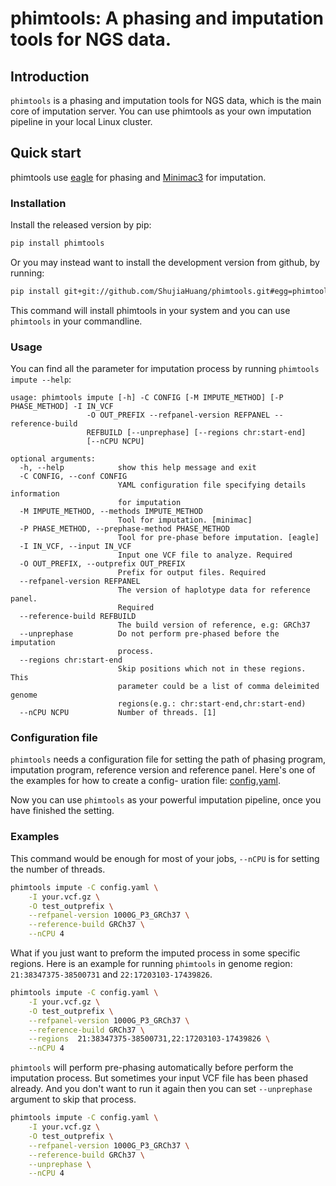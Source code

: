 phimtools: A phasing and imputation tools for NGS data.
=====================================================

Introduction
------------

`phimtools` is a phasing and imputation tools for NGS data, which is the
main core of imputation server. You can use phimtools as your own imputation 
pipeline in your local Linux cluster.

Quick start
-----------

phimtools use [eagle](https://data.broadinstitute.org/alkesgroup/Eagle/)
for phasing and [Minimac3](https://genome.sph.umich.edu/wiki/Minimac3)
for imputation.

### Installation

Install the released version by pip:

```bash
pip install phimtools
```

Or you may instead want to install the development version from github,
by running:

```bash
pip install git+git://github.com/ShujiaHuang/phimtools.git#egg=phimtools
```

This command will install phimtools in your system and you can use
`phimtools` in your commandline.

### Usage

You can find all the parameter for imputation process by running
`phimtools impute --help`:

    usage: phimtools impute [-h] -C CONFIG [-M IMPUTE_METHOD] [-P PHASE_METHOD] -I IN_VCF
                     -O OUT_PREFIX --refpanel-version REFPANEL --reference-build
                     REFBUILD [--unprephase] [--regions chr:start-end]
                     [--nCPU NCPU]

    optional arguments:
      -h, --help            show this help message and exit
      -C CONFIG, --conf CONFIG
                            YAML configuration file specifying details information
                            for imputation
      -M IMPUTE_METHOD, --methods IMPUTE_METHOD
                            Tool for imputation. [minimac]
      -P PHASE_METHOD, --prephase-method PHASE_METHOD
                            Tool for pre-phase before imputation. [eagle]
      -I IN_VCF, --input IN_VCF
                            Input one VCF file to analyze. Required
      -O OUT_PREFIX, --outprefix OUT_PREFIX
                            Prefix for output files. Required
      --refpanel-version REFPANEL
                            The version of haplotype data for reference panel.
                            Required
      --reference-build REFBUILD
                            The build version of reference, e.g: GRCh37
      --unprephase          Do not perform pre-phased before the imputation
                            process.
      --regions chr:start-end
                            Skip positions which not in these regions. This
                            parameter could be a list of comma deleimited genome
                            regions(e.g.: chr:start-end,chr:start-end)
      --nCPU NCPU           Number of threads. [1]

### Configuration file

`phimtools` needs a configuration file for setting the path of phasing
program, imputation program, reference version and reference panel.
Here\'s one of the examples for how to create a config- uration file:
[config.yaml](./tests/config.yaml).

Now you can use `phimtools` as your powerful imputation pipeline, once you
have finished the setting.

### Examples

This command would be enough for most of your jobs, `--nCPU` is for
setting the number of threads.

```bash
phimtools impute -C config.yaml \
    -I your.vcf.gz \
    -O test_outprefix \
    --refpanel-version 1000G_P3_GRCh37 \
    --reference-build GRCh37 \
    --nCPU 4
```

What if you just want to preform the imputed process in some specific
regions. Here is an example for running `phimtools` in genome region:
`21:38347375-38500731` and `22:17203103-17439826`.

```bash
phimtools impute -C config.yaml \
    -I your.vcf.gz \
    -O test_outprefix \
    --refpanel-version 1000G_P3_GRCh37 \
    --reference-build GRCh37 \
    --regions  21:38347375-38500731,22:17203103-17439826 \
    --nCPU 4
```

`phimtools` will perform pre-phasing automatically before perform the
imputation process. But sometimes your input VCF file has been phased
already. And you don\'t want to run it again then you can set
`--unprephase` argument to skip that process.

```bash
phimtools impute -C config.yaml \
    -I your.vcf.gz \
    -O test_outprefix \
    --refpanel-version 1000G_P3_GRCh37 \
    --reference-build GRCh37 \
    --unprephase \
    --nCPU 4
```
